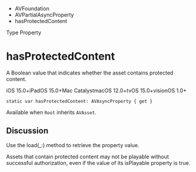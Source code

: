 

- AVFoundation
- AVPartialAsyncProperty
-  hasProtectedContent 

Type Property

# hasProtectedContent

A Boolean value that indicates whether the asset contains protected content.

iOS 15.0+iPadOS 15.0+Mac CatalystmacOS 12.0+tvOS 15.0+visionOS 1.0+

``` source
static var hasProtectedContent: AVAsyncProperty { get }
```

Available when `Root` inherits `AVAsset`.

## Discussion

Use the load(_:) method to retrieve the property value.

Assets that contain protected content may not be playable without successful authorization, even if the value of its isPlayable property is true.

